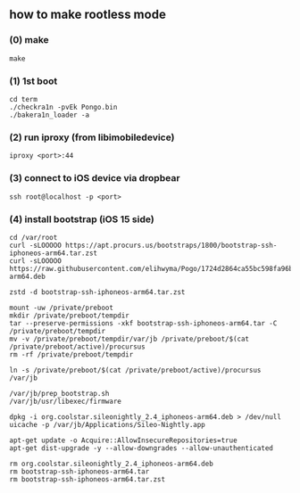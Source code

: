 ## how to make rootless mode  

### (0) make
```
make
```

### (1) 1st boot
```
cd term
./checkra1n -pvEk Pongo.bin
./bakera1n_loader -a
```

### (2) run iproxy (from libimobiledevice)
```
iproxy <port>:44
```

### (3) connect to iOS device via dropbear
```
ssh root@localhost -p <port>
```

### (4) install bootstrap (iOS 15 side)  
```
cd /var/root
curl -sLOOOOO https://apt.procurs.us/bootstraps/1800/bootstrap-ssh-iphoneos-arm64.tar.zst
curl -sLOOOOO https://raw.githubusercontent.com/elihwyma/Pogo/1724d2864ca55bc598fa96bee62acad875fe5990/Pogo/Required/org.coolstar.sileonightly_2.4_iphoneos-arm64.deb

zstd -d bootstrap-ssh-iphoneos-arm64.tar.zst

mount -uw /private/preboot
mkdir /private/preboot/tempdir
tar --preserve-permissions -xkf bootstrap-ssh-iphoneos-arm64.tar -C /private/preboot/tempdir
mv -v /private/preboot/tempdir/var/jb /private/preboot/$(cat /private/preboot/active)/procursus
rm -rf /private/preboot/tempdir

ln -s /private/preboot/$(cat /private/preboot/active)/procursus /var/jb

/var/jb/prep_bootstrap.sh
/var/jb/usr/libexec/firmware

dpkg -i org.coolstar.sileonightly_2.4_iphoneos-arm64.deb > /dev/null
uicache -p /var/jb/Applications/Sileo-Nightly.app

apt-get update -o Acquire::AllowInsecureRepositories=true
apt-get dist-upgrade -y --allow-downgrades --allow-unauthenticated

rm org.coolstar.sileonightly_2.4_iphoneos-arm64.deb
rm bootstrap-ssh-iphoneos-arm64.tar
rm bootstrap-ssh-iphoneos-arm64.tar.zst
```

